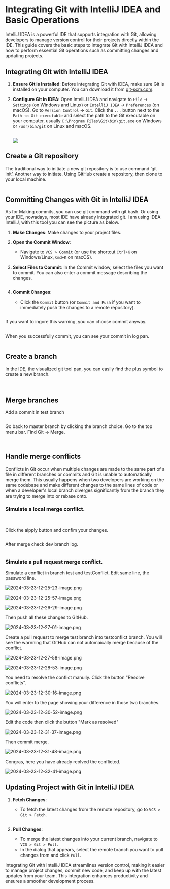 # Integrating Git with IntelliJ IDEA and Basic Operations

IntelliJ IDEA is a powerful IDE that supports integration with Git, allowing developers to manage version control for their projects directly within the IDE. This guide covers the basic steps to integrate Git with IntelliJ IDEA and how to perform essential Git operations such as committing changes and updating projects.

## Integrating Git with IntelliJ IDEA

1. **Ensure Git is Installed**: Before integrating Git with IDEA, make sure Git is installed on your computer. You can download it from [git-scm.com](https://git-scm.com/).

2. **Configure Git in IDEA**: Open IntelliJ IDEA and navigate to `File` -> `Settings` (on Windows and Linux) or `IntelliJ IDEA` -> `Preferences` (on macOS). Go to `Version Control` -> `Git`. Click the `...` button next to the `Path to Git executable` and select the path to the Git executable on your computer, usually `C:\Program Files\Git\bin\git.exe` on Windows or `/usr/bin/git` on Linux and macOS.
   
   <img title="" src="./images/2024-03-23-00-20-10-image.png" alt="" data-align="center">
   
   ![](./images/2024-03-23-00-21-00-image.png)

## Create a Git repository

The traditional way to initiate a new git repository is to use command ‘git init’. Another way to initiate. Using GitHub create a repository, then clone to your local machine.

<img title="" src="./images/2024-03-23-11-29-18-image.png" alt="" data-align="center">

## Committing Changes with Git in IntelliJ IDEA

As for Making commits, you can use git command with git bash. Or using your IDE, nowadays, most IDE have already integrated git. I am using IDEA IntelliJ, with this tool you can see the picture as below. 

1. **Make Changes**: Make changes to your project files.

2. **Open the Commit Window**:
   
   - Navigate to `VCS > Commit` (or use the shortcut `Ctrl+K` on Windows/Linux, `Cmd+K` on macOS).

3. **Select Files to Commit**: In the Commit window, select the files you want to commit. You can also enter a commit message describing the changes.
   
   <img title="" src="./images/2024-03-23-11-34-33-image.png" alt="" data-align="center">

4. **Commit Changes**:
   
   - Click the `Commit` button (or `Commit and Push` if you want to immediately push the changes to a remote repository).
     
     <img title="" src="./images/2024-03-23-11-33-16-image.png" alt="" data-align="center">

If you want to ingore this warning, you can choose commit anyway.

<img title="" src="./images/2024-03-23-11-36-24-image.png" alt="" data-align="center">

When you successfully commit, you can see your commit in log pan.

<img title="" src="./images/2024-03-23-11-38-09-image.png" alt="" data-align="center">

## Create a branch

In the IDE, the visualized git tool pan, you can easily find the plus symbol to create a new branch.

<img title="" src="./images/2024-03-23-11-40-15-image.png" alt="" data-align="center">

<img title="" src="./images/2024-03-23-11-40-36-image.png" alt="" data-align="center">

## Merge branches

Add a commit in test branch

<img title="" src="./images/2024-03-23-11-43-09-image.png" alt="" data-align="center">

Go back to master branch by clicking the branch choice.
Go to the top menu bar. Find Git -> Merge.

<img title="" src="./images/2024-03-23-11-43-47-image.png" alt="" data-align="center">

<img title="" src="./images/2024-03-23-11-44-05-image.png" alt="" data-align="center"><img title="" src="./images/2024-03-23-11-44-25-image.png" alt="" data-align="center">

## Handle merge conflicts

Conflicts in Git occur when multiple changes are made to the same part of a file in different branches or commits and Git is unable to automatically merge them. This usually happens when two developers are working on the same codebase and make different changes to the same lines of code or when a developer's local branch diverges significantly from the branch they are trying to merge into or rebase onto.

### Simulate a local merge conflict.

<img title="" src="./images/2024-03-23-11-53-00-image.png" alt="" data-align="center">

<img title="" src="./images/2024-03-23-11-53-32-image.png" alt="" data-align="center">

Click the alpply button and confim your changes.

<img title="" src="./images/2024-03-23-11-54-13-image.png" alt="" data-align="center">

After merge check dev branch log.

<img title="" src="./images/2024-03-23-11-55-03-image.png" alt="" data-align="center">

### Simulate a pull request merge conflict.

Simulate a conflict in branch test and testConflict. Edit same line, the password line.

![2024-03-23-12-25-23-image.png](C:\Users\sunxin\AppData\Roaming\marktext\images\2024-03-23-12-25-23-image.png)

![2024-03-23-12-25-57-image.png](C:\Users\sunxin\AppData\Roaming\marktext\images\2024-03-23-12-25-57-image.png)

![2024-03-23-12-26-29-image.png](C:\Users\sunxin\AppData\Roaming\marktext\images\2024-03-23-12-26-29-image.png)

Then push all these changes to GitHub.

![2024-03-23-12-27-01-image.png](C:\Users\sunxin\AppData\Roaming\marktext\images\2024-03-23-12-27-01-image.png)

Create a pull request to merge test branch into testconflict branch. You will see the warnning that GitHub can not automaically merge because of the conflict.

![2024-03-23-12-27-58-image.png](C:\Users\sunxin\AppData\Roaming\marktext\images\2024-03-23-12-27-58-image.png)

![2024-03-23-12-28-53-image.png](C:\Users\sunxin\AppData\Roaming\marktext\images\2024-03-23-12-28-53-image.png)

You need to resolve the conflict manully. Click the button "Resolve conflicts".

![2024-03-23-12-30-16-image.png](C:\Users\sunxin\AppData\Roaming\marktext\images\2024-03-23-12-30-16-image.png)

You will enter to the page showing your difference in those two branches.

![2024-03-23-12-30-52-image.png](C:\Users\sunxin\AppData\Roaming\marktext\images\2024-03-23-12-30-52-image.png)

Edit the code then click the button "Mark as resolved"

![2024-03-23-12-31-37-image.png](C:\Users\sunxin\AppData\Roaming\marktext\images\2024-03-23-12-31-37-image.png)

Then commit merge.

![2024-03-23-12-31-48-image.png](C:\Users\sunxin\AppData\Roaming\marktext\images\2024-03-23-12-31-48-image.png)

Congras, here you have already reolved the conflicted. 

![2024-03-23-12-32-41-image.png](C:\Users\sunxin\AppData\Roaming\marktext\images\2024-03-23-12-32-41-image.png)

## Updating Project with Git in IntelliJ IDEA

1. **Fetch Changes**:
   
   - To fetch the latest changes from the remote repository, go to `VCS > Git > Fetch`.
     
     <img title="" src="./images/2024-03-23-00-14-00-image.png" alt="" data-align="center">

2. **Pull Changes**:
   
   - To merge the latest changes into your current branch, navigate to `VCS > Git > Pull`.
   - In the dialog that appears, select the remote branch you want to pull changes from and click `Pull`.

Integrating Git with IntelliJ IDEA streamlines version control, making it easier to manage project changes, commit new code, and keep up with the latest updates from your team. This integration enhances productivity and ensures a smoother development process.
